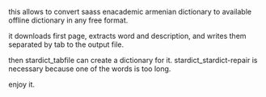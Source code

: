 this allows to convert saass enacademic armenian dictionary to available offline dictionary in any free format.

it downloads first page, extracts word and description, and writes them separated by tab to the output file.

then stardict_tabfile can create a dictionary for it.
stardict_stardict-repair is necessary because one of the words is too long.

enjoy it.
